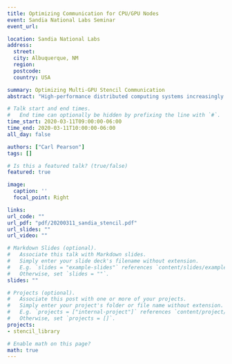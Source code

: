 ```yaml
---
title: Optimizing Communication for CPU/GPU Nodes
event: Sandia National Labs Seminar
event_url:

location: Sandia National Labs
address:
  street:
  city: Albuquerque, NM
  region: 
  postcode: 
  country: USA

summary: Optimizing Multi-GPU Stencil Communication
abstract: "High-performance distributed computing systems increasingly feature nodes that have multiple CPU sockets and multiple GPUs. The communication bandwidth between those components depends on the underlying hardware and system software. Consequently, the bandwidth between these components is non-uniform, and these systems can expose different communication capabilities between these components. Optimally using these capabilities is challenging and essential consideration on emerging architectures. This talk starts by describing the performance of different CPU-GPU and GPU-GPU communication methods on nodes with high-bandwidth NVLink interconnects. This foundation is then used for domain partitioning, data placement, and communication planning in a CUDA+MPI 3D stencil halo exchange library."

# Talk start and end times.
#   End time can optionally be hidden by prefixing the line with `#`.
time_start: 2020-03-11T09:00:00-06:00
time_end: 2020-03-11T10:00:00-06:00
all_day: false

authors: ["Carl Pearson"]
tags: []

# Is this a featured talk? (true/false)
featured: true

image:
  caption: ''
  focal_point: Right

links:
url_code: ""
url_pdf: "pdf/20200311_sandia_stencil.pdf"
url_slides: ""
url_video: ""

# Markdown Slides (optional).
#   Associate this talk with Markdown slides.
#   Simply enter your slide deck's filename without extension.
#   E.g. `slides = "example-slides"` references `content/slides/example-slides.md`.
#   Otherwise, set `slides = ""`.
slides: ""

# Projects (optional).
#   Associate this post with one or more of your projects.
#   Simply enter your project's folder or file name without extension.
#   E.g. `projects = ["internal-project"]` references `content/project/deep-learning/index.md`.
#   Otherwise, set `projects = []`.
projects:
- stencil_library

# Enable math on this page?
math: true
---
```

